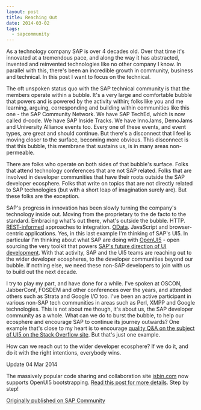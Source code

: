 ```yaml
---
layout: post
title: Reaching Out
date: 2014-03-02
tags:
  - sapcommunity
---
```

As a technology company SAP is over 4 decades old. Over that time it's innovated at a tremendous pace, and along the way it has abstracted, invented and reinvented technologies like no other company I know. In parallel with this, there's been an incredible growth in community, business and technical. In this post I want to focus on the technical.

The oft unspoken status quo with the SAP technical community is that the members operate within a bubble. It's a very large and comfortable bubble that powers and is powered by the activity within; folks like you and me learning, arguing, corresponding and building within communities like this one - the SAP Community Network. We have SAP TechEd, which is now called d-code. We have SAP Inside Tracks. We have InnoJams, DemoJams and University Alliance events too. Every one of these events, and event types, are great and should continue. But there's a disconnect that I feel is moving closer to the surface, becoming more obvious. This disconnect is that this bubble, this membrane that sustains us, is in many areas non-permeable.

There are folks who operate on both sides of that bubble's surface. Folks that attend technology conferences that are not SAP related. Folks that are involved in developer communities that have their roots outside the SAP developer ecosphere. Folks that write on topics that are not directly related to SAP technologies (but with a short leap of imagination surely are). But these folks are the exception.

SAP's progress in innovation has been slowly turning the company's technology inside out. Moving from the proprietary to the de facto to the standard. Embracing what's out there, what's outside the bubble. HTTP. [REST-informed](/blog/posts/2004/06/24/forget-soap-build-real-web-services-with-the-icf/) approaches to integration. [OData](/blog/posts/2012/11/13/odata-everywhere/). JavaScript and browser-centric applications. Yes, in this last example I'm thinking of SAP's UI5. In particular I'm thinking about what SAP are doing with [OpenUI5](https://openui5.org/) - open sourcing the very toolkit that powers [SAP's future direction of UI development](/blog/posts/2012/05/07/sapui5-the-future-direction-of-sap-ui-development/). With that activity, SAP and the UI5 teams are reaching out to the wider developer ecospheres, to the developer communities beyond our bubble. If nothing else, we need these non-SAP developers to join with us to build out the next decade.

I try to play my part, and have done for a while. I've spoken at OSCON, JabberConf, FOSDEM and other conferences over the years, and attended others such as Strata and Google I/O too. I've been an active participant in various non-SAP tech communities in areas such as Perl, XMPP and Google technologies. This is not about me though, it's about us, the SAP developer community as a whole. What can we do to burst the bubble, to help our ecosphere and encourage SAP to continue its journey outwards? One example that's close to my heart is to encourage [quality Q&A on the subject of UI5 on the Stack Overflow site](https://stackoverflow.com/questions/tagged/sapui5+or+sapui5+or+sapui5?tab=Newest). But that's just one example.

How can we reach out to the wider developer ecosphere? If we do it, and do it with the right intentions, everybody wins.

Update 04 Mar 2014

The massively popular code sharing and collaboration site [jsbin.com](https://jsbin.com) now supports OpenUI5 bootstrapping. [Read this post for more details](/blog/posts/2014/03/04/small-steps-openui5-toolkit-now-in-jsbin.com/). Step by step!

[Originally published on SAP Community](https://blogs.sap.com/2014/03/02/reaching-out/)
